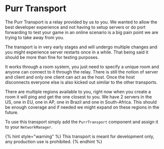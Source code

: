 # Purr Transport

The Purr Transport is a relay provided by us to you. We wanted to allow the best developer experience and not having to setup servers or do port forwarding to test your game in an online scenario is a big pain point we are trying to take away from you.

The transport is in very early stages and will undergo multiple changes and you might experience server restarts once in a while. That being said it should be more than fine for testing purposes.

It works through a room system, you just need to specify a unique room and anyone can connect to it through the relay. There is still the notion of server and client and only one client can act as the host. Once the host disconnects everyone else is also kicked out similar to the other transports.

There are multiple regions available to you, right now when you create a room it will ping and get the one closest to you. We have 2 servers in the US, one in EU, one in AP, one in Brazil and one in South-Africa. This should be enough coverage and if needed we might expand on these regions in the future.

To use this transport simply add the `PurrTransport` component and assign it to your `NetworkManager`.

{% hint style="warning" %}
This transport is meant for development only, any production use is prohibited.
{% endhint %}
